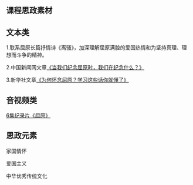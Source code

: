 ## 课程思政素材

## 文本类

1.联系屈原长篇抒情诗《离骚》，加深理解屈原满腔的爱国热情和为坚持真理、理想而斗争的精神。

2.中国新闻网文章[《当我们纪念屈原时，我们在纪念什么？》](https://mp.weixin.qq.com/s/1vWGqjeox0N1yg5Wpd1FXw)

3.新华社文章[《为何怀念屈原？学习这些话你就懂了》](https://mp.weixin.qq.com/s/D7OWsvViDKXrZOGgxgpJ7g)



## 音视频类

[6集纪录片《屈原》](https://mp.weixin.qq.com/s/RtIf4dznUCzBxGjjy3Cf7A)




## 思政元素

家国情怀

爱国主义

中华优秀传统文化






